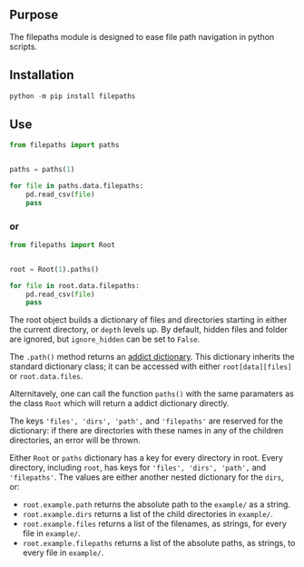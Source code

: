 ## Purpose
The filepaths module is designed to ease file path navigation in python scripts.

## Installation

```python
python -m pip install filepaths
```

## Use
```python
from filepaths import paths


paths = paths(1)

for file in paths.data.filepaths:
    pd.read_csv(file)
    pass
```
### or
```python
from filepaths import Root


root = Root(1).paths()

for file in root.data.filepaths:
    pd.read_csv(file)
    pass
```
The root object builds a dictionary of files and directories starting in either the current directory, or `depth` levels up. By default, hidden files and folder are ignored, but `ignore_hidden` can be set to `False`.

The `.path()` method returns an [addict dictionary](https://github.com/mewwts/addict). This dictionary inherits the standard dictionary class; it can be accessed with either `root[data][files]` or `root.data.files`.

Alternitavely, one can call the function `paths()` with the same paramaters as the class `Root` which will return a addict dictionary directly.

The keys `'files', 'dirs', 'path',` and `'filepaths'` are reserved for the dictionary: if there are directories with these names in any of the children directories, an error will be thrown.

Either `Root` or `paths` dictionary has a key for every directory in root. Every directory, including `root`, has keys for `'files', 'dirs', 'path',` and `'filepaths'`. The values are either another nested dictionary for the `dirs`, or:

* `root.example.path` returns the absolute path to the `example/` as a string.
* `root.example.dirs` returns a list of the child directories in `example/`.
* `root.example.files` returns a list of the filenames, as strings, for every file in `example/`.
* `root.example.filepaths` returns a list of the absolute paths, as strings, to every file in `example/`.
